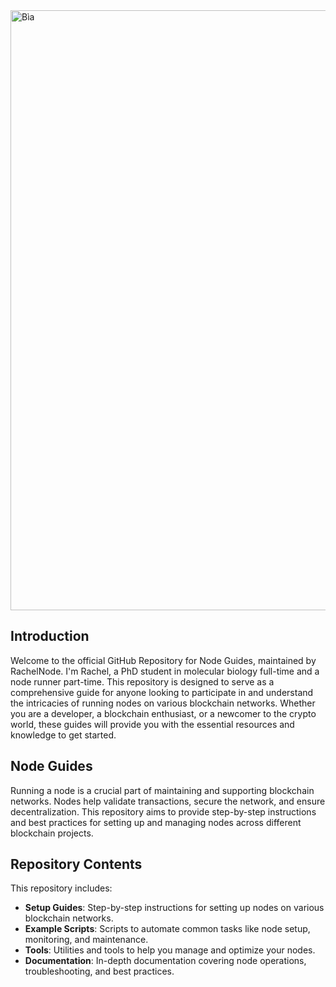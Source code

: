 
<img width="960" alt="Bìa" src="https://github.com/user-attachments/assets/86853d03-2609-4fc4-9f35-f64d29bf491f">

## Introduction

Welcome to the official GitHub Repository for Node Guides, maintained by RachelNode. I'm Rachel, a PhD student in molecular biology full-time and a node runner part-time. This repository is designed to serve as a comprehensive guide for anyone looking to participate in and understand the intricacies of running nodes on various blockchain networks. Whether you are a developer, a blockchain enthusiast, or a newcomer to the crypto world, these guides will provide you with the essential resources and knowledge to get started.

## Node Guides

Running a node is a crucial part of maintaining and supporting blockchain networks. Nodes help validate transactions, secure the network, and ensure decentralization. This repository aims to provide step-by-step instructions and best practices for setting up and managing nodes across different blockchain projects.

## Repository Contents

This repository includes:

- **Setup Guides**: Step-by-step instructions for setting up nodes on various blockchain networks.
- **Example Scripts**: Scripts to automate common tasks like node setup, monitoring, and maintenance.
- **Tools**: Utilities and tools to help you manage and optimize your nodes.
- **Documentation**: In-depth documentation covering node operations, troubleshooting, and best practices.
